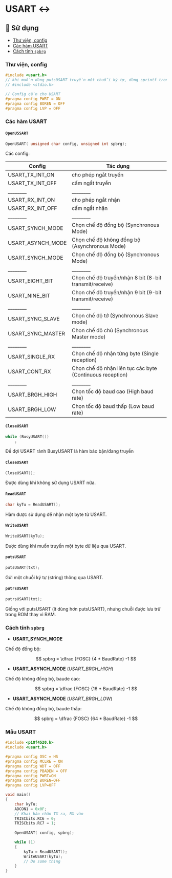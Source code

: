 # USART ↔️

## 🚀 Sử dụng

-   [Thư viện, config](#thư-viện-config)
-   [Các hàm USART](#các-hàm-usart)
-   [Cách tính `spbrg`](#cách-tính-spbrg)

### Thư viện, config

```c
#include <usart.h>
// khi muốn dùng putsUSART truyền một chuỗi ký tự, dùng sprintf trong:
// #include <stdio.h>

// Config cần cho USART
#pragma config PWRT = ON
#pragma config BOREN = OFF
#pragma config LVP = OFF
```

### Các hàm USART

#### `OpenUSSART`

```c
OpenUSART( unsigned char config, unsigned int spbrg);
```

Các config:

| Config            | Tác dụng                                                  |
| ----------------- | --------------------------------------------------------- |
| USART_TX_INT_ON   | cho phép ngắt truyền                                      |
| USART_TX_INT_OFF  | cấm ngắt truyền                                           |
| \_\_\_\_\_\_\_\_  | \_\_\_\_\_\_\_\_                                          |
| USART_RX_INT_ON   | cho phép ngắt nhận                                        |
| USART_RX_INT_OFF  | cấm ngắt nhận                                             |
| \_\_\_\_\_\_\_\_  | \_\_\_\_\_\_\_\_                                          |
| USART_SYNCH_MODE  | Chọn chế độ đồng bộ (Synchronous Mode)                    |
| USART_ASYNCH_MODE | Chọn chế độ không đồng bộ (Asynchronous Mode)             |
| USART_SYNCH_MODE  | Chọn chế độ đồng bộ (Synchronous Mode)                    |
| \_\_\_\_\_\_\_\_  | \_\_\_\_\_\_\_\_                                          |
| USART_EIGHT_BIT   | Chọn chế độ truyền/nhận 8 bit (8-bit transmit/receive)    |
| USART_NINE_BIT    | Chọn chế độ truyền/nhận 9 bit (9-bit transmit/receive)    |
| \_\_\_\_\_\_\_\_  | \_\_\_\_\_\_\_\_                                          |
| USART_SYNC_SLAVE  | Chọn chế độ tớ (Synchronous Slave mode)                   |
| USART_SYNC_MASTER | Chọn chế độ chủ (Synchronous Master mode)                 |
| \_\_\_\_\_\_\_\_  | \_\_\_\_\_\_\_\_                                          |
| USART_SINGLE_RX   | Chọn chế độ nhận từng byte (Single reception)             |
| USART_CONT_RX     | Chọn chế độ nhận liên tục các byte (Continuous reception) |
| \_\_\_\_\_\_\_\_  | \_\_\_\_\_\_\_\_                                          |
| USART_BRGH_HIGH   | Chọn tốc độ baud cao (High baud rate)                     |
| USART_BRGH_LOW    | Chọn tốc độ baud thấp (Low baud rate)                     |

#### `CloseUSART`

```c
while (BusyUSART())
    ;
```

Để đợi USART rảnh
BusyUSART là hàm báo bận/đang truyền

#### `CloseUSART`

```c
CloseUSART();
```

Được dùng khi không sử dụng USART nữa.

#### `ReadUSART`

```c
char kyTu = ReadUSART();
```

Hàm được sử dụng để nhận một byte từ USART.

#### `WriteUSART`

```c
WriteUSART(kyTu);
```

Được dùng khi muốn truyền một byte dữ liệu qua USART.

#### `putsUSART`

```c
putsUSART(txt);
```

Gửi một chuỗi ký tự (string) thông qua USART.

#### `putrsUSART`

```c
putrsUSART(txt);
```

Giống với putsUSART (ít dùng hơn putsUSART), nhưng chuỗi được lưu trữ trong ROM thay vì RAM.

### Cách tính `spbrg`

-   **USART_SYNCH_MODE**

Chế độ đồng bộ:

$$ spbrg = \dfrac {FOSC} {4 * BaudRate} -1 $$

-   **USART_ASYNCH_MODE** (_USART_BRGH_HIGH_)

Chế độ không đồng bộ, baude cao:

$$ spbrg = \dfrac {FOSC} {16 * BaudRate} -1 $$

-   **USART_ASYNCH_MODE** (_USART_BRGH_LOW_)

Chế độ không đồng bộ, baude thấp:

$$ spbrg = \dfrac {FOSC} {64 * BaudRate} -1 $$

### Mẫu USART

```c
#include <p18f4520.h>
#include <usart.h>

#pragma config OSC = HS
#pragma config MCLRE = ON
#pragma config WDT = OFF
#pragma config PBADEN = OFF
#pragma config PWRT=ON
#pragma config BOREN=OFF
#pragma config LVP=OFF

void main()
{
    char kyTu;
    ADCON1 = 0x0F;
    // Khai báo chân TX ra, RX vào
    TRISCbits.RC6 = 0;
    TRISCbits.RC7 = 1;
    
    OpenUSART( config, spbrg);

    while (1)
    {
        kyTu = ReadUSART();
        WriteUSART(kyTu);
        // Do some thing
    }
}

```